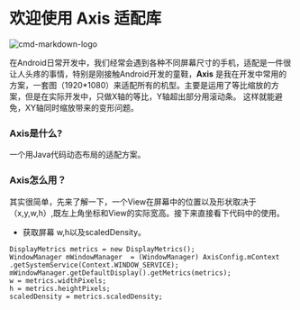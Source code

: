 # 欢迎使用 Axis 适配库
![cmd-markdown-logo](https://timgsa.baidu.com/timg?image&quality=80&size=b9999_10000&sec=1516696967220&di=f8820b78834bab930c088c4d8785857e&imgtype=0&src=http%3A%2F%2Fwww.hxw163.com%2Fuploadfile%2F2017%2F0907%2F20170907061301270.jpg)

在Android日常开发中，我们经常会遇到各种不同屏幕尺寸的手机，适配是一件很让人头疼的事情，特别是刚接触Android开发的童鞋，**Axis** 是我在开发中常用的方案，一套图（1920*1080）来适配所有的机型。主要是运用了等比缩放的方案，但是在实际开发中，只做X轴的等比，Y轴超出部分用滚动条。
这样就能避免，XY轴同时缩放带来的变形问题。

### Axis是什么?
一个用Java代码动态布局的适配方案。

### Axis怎么用？

其实很简单，先来了解一下，一个View在屏幕中的位置以及形状取决于（x,y,w,h）,既左上角坐标和View的实际宽高。接下来直接看下代码中的使用。


* 获取屏幕 w,h以及scaledDensity。
```
DisplayMetrics metrics = new DisplayMetrics();
WindowManager mWindowManager  = (WindowManager) AxisConfig.mContext .getSystemService(Context.WINDOW_SERVICE);
mWindowManager.getDefaultDisplay().getMetrics(metrics);
w = metrics.widthPixels;
h = metrics.heightPixels;
scaledDensity = metrics.scaledDensity;

```
        




